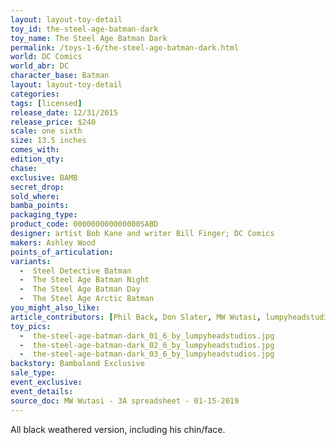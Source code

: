 ```yaml
---
layout: layout-toy-detail 
toy_id: the-steel-age-batman-dark
toy_name: The Steel Age Batman Dark
permalink: /toys-1-6/the-steel-age-batman-dark.html
world: DC Comics
world_abr: DC
character_base: Batman
layout: layout-toy-detail
categories: 
tags: [licensed]
release_date: 12/31/2015
release_price: $240 
scale: one sixth
size: 13.5 inches
comes_with: 
edition_qty: 
chase: 
exclusive: BAMB
secret_drop: 
sold_where: 
bamba_points: 
packaging_type: 
product_code: 000000000000000SABD
designer: artist Bob Kane and writer Bill Finger; DC Comics
makers: Ashley Wood
points_of_articulation: 
variants: 
  -  Steel Detective Batman
  -  The Steel Age Batman Night
  -  The Steel Age Batman Day
  -  The Steel Age Arctic Batman
you_might_also_like: 
article_contributors: [Phil Back, Don Slater, MW Wutasi, lumpyheadstudios]
toy_pics: 
  -  the-steel-age-batman-dark_01_6_by_lumpyheadstudios.jpg
  -  the-steel-age-batman-dark_02_6_by_lumpyheadstudios.jpg
  -  the-steel-age-batman-dark_03_6_by_lumpyheadstudios.jpg
backstory: Bambaland Exclusive
sale_type: 
event_exclusive: 
event_details: 
source_doc: MW Wutasi - 3A spreadsheet - 01-15-2019
---
```

 All black weathered version, including his chin/face.